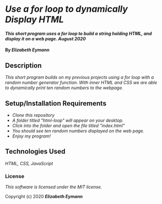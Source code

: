 # _Use a for loop to dynamically Display HTML_

#### _This short program uses a for loop to build a string holding HTML, and display it on a web page. August 2020_

#### By _**Elizabeth Eymann**_

## Description

_This short program builds on my previous projects using a for loop with a random number generator function. With inner HTML and CSS we are able to dynamically print ten random numbers to the webpage._

## Setup/Installation Requirements

* _Clone this repository_
* _A folder titled "html-loop" will appear on your desktop._
* _Click into the folder and open the file titled "index.html"_
* _You should see ten random numbers displayed on the web page._
* _Enjoy my program!_

## Technologies Used

_HTML, CSS, JavaScript_

### License

*This software is licensed under the MIT license.*

Copyright (c) 2020 **_Elizabeth Eymann_**
